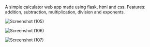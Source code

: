 A simple calculator web app made using flask, html and css.
Features: addition, subtraction, multiplication, division and exponents.

![Screenshot (105)](https://github.com/user-attachments/assets/9fa6efd5-bd8d-43d7-aa92-7e100f4dcb8d)

![Screenshot (106)](https://github.com/user-attachments/assets/79c2107e-1381-4ba1-942d-de75ea09d2f8)

![Screenshot (107)](https://github.com/user-attachments/assets/104ed8a7-54d0-43d6-a01a-0dc4b1955098)
